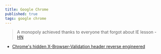 ```yaml
---
title: Google Chrome
published: true
tags: google chrome
---
```

> A monopoly achieved thanks to everyone that forgot about IE lesson - [HN](https://news.ycombinator.com/item?id=44545060)

- [	Chrome's hidden X-Browser-Validation header reverse engineered](https://news.ycombinator.com/item?id=44527739)